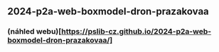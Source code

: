 ## 2024-p2a-web-boxmodel-dron-prazakovaa
### (náhled webu)[https://pslib-cz.github.io/2024-p2a-web-boxmodel-dron-prazakovaa/]
